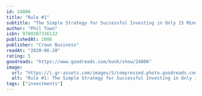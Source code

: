 ```yaml
---
id: 24006
title: "Rule #1"
subtitle: "The Simple Strategy for Successful Investing in Only 15 Minutes a Week!"
author: "Phil Town"
isbn: 9780307336132
publishedAt: 2006
publisher: "Crown Business"
readAt: "2020-06-20"
rating: 5
goodreads: "https://www.goodreads.com/book/show/24006"
image:
  url: "https://i.gr-assets.com/images/S/compressed.photo.goodreads.com/books/1388241204l/24006.jpg"
  alt: "Rule #1: The Simple Strategy for Successful Investing in Only 15 Minutes a Week!"
tags: ["investments"]
---
```

